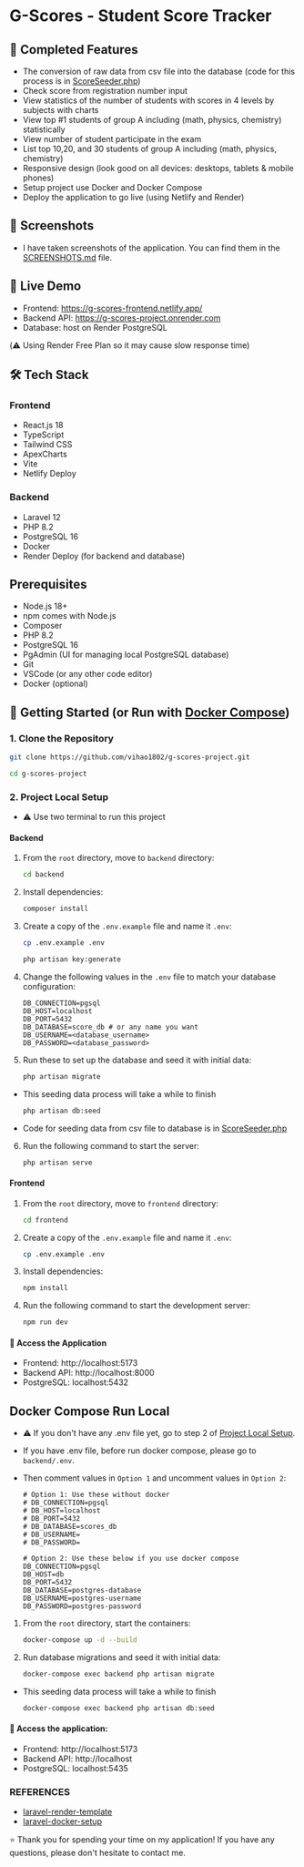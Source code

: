 # G-Scores - Student Score Tracker

## 🎯 Completed Features

- The conversion of raw data from csv file into the database (code for this process is in [ScoreSeeder.php](backend/database/seeders/ScoreSeeder.php))
- Check score from registration number input
- View statistics of the number of students with scores in 4 levels by subjects with charts
- View top #1 students of group A including (math, physics, chemistry) statistically
- View number of student participate in the exam
- List top 10,20, and 30 students of group A including (math, physics, chemistry)
- Responsive design (look good on all devices: desktops, tablets & mobile phones)
- Setup project use Docker and Docker Compose
- Deploy the application to go live (using Netlify and Render)

## 📸 Screenshots

- I have taken screenshots of the application. You can find them in the [SCREENSHOTS.md](SCREENSHOTS.md) file.

## 🚀 Live Demo

- Frontend: https://g-scores-frontend.netlify.app/
- Backend API: https://g-scores-project.onrender.com
- Database: host on Render PostgreSQL

(⚠️ Using Render Free Plan so it may cause slow response time)

## 🛠 Tech Stack

### Frontend

- React.js 18
- TypeScript
- Tailwind CSS
- ApexCharts
- Vite
- Netlify Deploy

### Backend

- Laravel 12
- PHP 8.2
- PostgreSQL 16
- Docker
- Render Deploy (for backend and database)

## Prerequisites

- Node.js 18+
- npm comes with Node.js
- Composer
- PHP 8.2
- PostgreSQL 16
- PgAdmin (UI for managing local PostgreSQL database)
- Git
- VSCode (or any other code editor)
- Docker (optional)

## 🚀 Getting Started (or Run with [Docker Compose](#docker-compose-run-local))

### 1. Clone the Repository

```bash
git clone https://github.com/vihao1802/g-scores-project.git
```

```bash
cd g-scores-project
```

### 2. Project Local Setup

- ⚠️ Use two terminal to run this project

#### Backend

1. From the `root` directory, move to `backend` directory:

   ```bash
   cd backend
   ```

2. Install dependencies:

   ```bash
   composer install
   ```

3. Create a copy of the `.env.example` file and name it `.env`:

   ```bash
   cp .env.example .env
   ```

   ```bash
   php artisan key:generate
   ```

4. Change the following values in the `.env` file to match your database configuration:

   ```env
   DB_CONNECTION=pgsql
   DB_HOST=localhost
   DB_PORT=5432
   DB_DATABASE=score_db # or any name you want
   DB_USERNAME=<database_username>
   DB_PASSWORD=<database_password>
   ```

5. Run these to set up the database and seed it with initial data:

   ```bash
   php artisan migrate
   ```

- This seeding data process will take a while to finish

  ```bash
  php artisan db:seed
  ```

- Code for seeding data from csv file to database is in [ScoreSeeder.php](backend/database/seeders/ScoreSeeder.php)

6. Run the following command to start the server:
   ```bash
   php artisan serve
   ```

#### Frontend

1. From the `root` directory, move to `frontend` directory:

   ```bash
   cd frontend
   ```

2. Create a copy of the `.env.example` file and name it `.env`:

   ```bash
   cp .env.example .env
   ```

3. Install dependencies:

   ```bash
   npm install
   ```

4. Run the following command to start the development server:
   ```bash
   npm run dev
   ```

#### 🎯 Access the Application

- Frontend: http://localhost:5173
- Backend API: http://localhost:8000
- PostgreSQL: localhost:5432

## Docker Compose Run Local

- ⚠️ If you don't have any .env file yet, go to step 2 of [Project Local Setup](#2-project-local-setup).

- If you have .env file, before run docker compose, please go to `backend/.env`.

- Then comment values in `Option 1` and uncomment values in `Option 2`:

  ```env
  # Option 1: Use these without docker
  # DB_CONNECTION=pgsql
  # DB_HOST=localhost
  # DB_PORT=5432
  # DB_DATABASE=scores_db
  # DB_USERNAME=
  # DB_PASSWORD=

  # Option 2: Use these below if you use docker compose
  DB_CONNECTION=pgsql
  DB_HOST=db
  DB_PORT=5432
  DB_DATABASE=postgres-database
  DB_USERNAME=postgres-username
  DB_PASSWORD=postgres-password
  ```

1. From the `root` directory, start the containers:

   ```bash
   docker-compose up -d --build
   ```

2. Run database migrations and seed it with initial data:

   ```bash
   docker-compose exec backend php artisan migrate
   ```

- This seeding data process will take a while to finish

  ```bash
  docker-compose exec backend php artisan db:seed
  ```

#### 🎯 Access the application:

- Frontend: http://localhost:5173
- Backend API: http://localhost
- PostgreSQL: localhost:5435

### REFERENCES

- [laravel-render-template](https://github.com/codingnninja/laravel-render-template)
- [laravel-docker-setup](https://github.com/Tenacity-Dev/laravel-docker-setup)

⭐ Thank you for spending your time on my application! If you have any questions, please don't hesitate to contact me.
